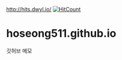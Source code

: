 http://hits.dwyl.io/
[![HitCount](http://hits.dwyl.com/hoseong511/hoseong511githubio.svg)](http://hits.dwyl.com/hoseong511/hoseong511githubio)
# hoseong511.github.io
깃허브 메모
